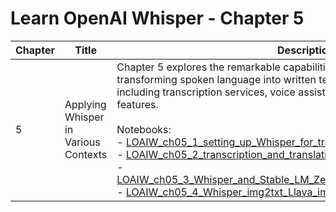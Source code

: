 # Learn OpenAI Whisper - Chapter 5

| Chapter | Title                                           | Description                                                                                                                                                                                                                                                                         |
|---------|--------------------------------------------------|----------------------------------------------------------------------------------------------------------------------------------------------------------------------------------------------------------------------------------------------------------------------------------------|
| 5       | Applying Whisper in Various Contexts             | Chapter 5 explores the remarkable capabilities of OpenAI's Whisper in transforming spoken language into written text across various applications, including transcription services, voice assistants, chatbots, and accessibility features.<br><br>Notebooks:<br>- [LOAIW_ch05_1_setting_up_Whisper_for_transcription.ipynb](/Chapter05/LOAIW_ch05_1_setting_up_Whisper_for_transcription.ipynb)<br>- [LOAIW_ch05_2_transcription_and_translation_with_Whisper.ipynb](/Chapter05/LOAIW_ch05_2_transcription_and_translation_with_Whisper.ipynb)<br>- [LOAIW_ch05_3_Whisper_and_Stable_LM_Zephyr_3B_voice_assistant_GPU.ipynb](/Chapter05/LOAIW_ch05_3_Whisper_and_Stable_LM_Zephyr_3B_voice_assistant_GPU.ipynb)<br>- [LOAIW_ch05_4_Whisper_img2txt_Llava_image_assistant.ipynb](/Chapter05/LOAIW_ch05_4_Whisper_img2txt_Llava_image_assistant.ipynb)                                                |

